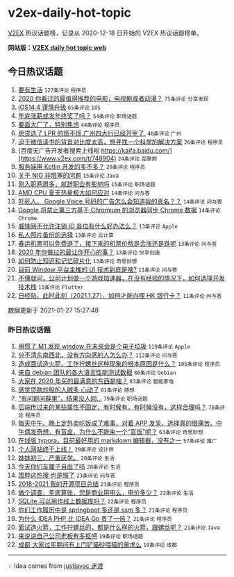 # v2ex-daily-hot-topic

[V2EX](https://www.v2ex.com/) 热议话题榜，记录从 2020-12-18 日开始的 V2EX 热议话题榜单。

**网站版：[V2EX daily hot topic web](https://realleonardo.github.io/v2ex-daily-hot-topic-web/)**

## 今日热议话题

<!-- TODAY BEGIN -->

1. [要有生活](https://www.v2ex.com/t/748746) `127条评论` `程序员`
1. [2020 你看过的最值得推荐的电影，电视剧或者动漫？](https://www.v2ex.com/t/748770) `75条评论` `分享发现`
1. [iOS14.4 谨慎升级](https://www.v2ex.com/t/748810) `65条评论` `iOS`
1. [年底涨薪或发年终奖了吗？](https://www.v2ex.com/t/748760) `54条评论` `职场话题`
1. [要面大厂了，特别焦虑](https://www.v2ex.com/t/748756) `44条评论` `程序员`
1. [房贷选了 LPR 的慌不慌,广州四大行已经开宰了.](https://www.v2ex.com/t/748891) `40条评论` `广州`
1. [迫于微信读书的背景对比度太高，想寻找一个科学的解决方案](https://www.v2ex.com/t/748876) `26条评论` `程序员`
1. [百度无广告开发者搜索上线啦 https://kaifa.baidu.com/](https://www.v2ex.com/t/748904) `24条评论` `互联网`
1. [服务端用 Kotlin 开发的多不多？](https://www.v2ex.com/t/748773) `20条评论` `程序员`
1. [关于 NIO 非阻塞的问题](https://www.v2ex.com/t/748888) `15条评论` `Java`
1. [刚入职两周多，就辞职会有影响吗](https://www.v2ex.com/t/748804) `15条评论` `职场话题`
1. [AMD CPU 夏天热量极大如何应对](https://www.v2ex.com/t/748907) `14条评论` `问与答`
1. [吓死人， Google Voice 号码的广告怎么会知道我的真名？？](https://www.v2ex.com/t/748864) `14条评论` `问与答`
1. [Google 将禁止第三方基于 Chromium 的浏览器同步 Chrome 数据](https://www.v2ex.com/t/748860) `14条评论` `Chrome`
1. [威锋网不允许注销 ID 各位有什么好办法么？](https://www.v2ex.com/t/748892) `13条评论` `Apple`
1. [私人照片备份的选择](https://www.v2ex.com/t/748801) `13条评论` `云计算`
1. [春运机票可以免费退了，接下来的机票价格是会涨还是跌呢](https://www.v2ex.com/t/748797) `13条评论` `问与答`
1. [2020 年你做过的最让你开心的事？](https://www.v2ex.com/t/748781) `13条评论` `分享创造`
1. [如何防止知识和记忆碎片化](https://www.v2ex.com/t/748747) `13条评论` `奇思妙想`
1. [目前 Window 平台主推的 UI 技术到底是啥?](https://www.v2ex.com/t/748914) `11条评论` `问与答`
1. [不懂就问，公司计划做一个游戏加速器，在没有经验的情况下，如何选择开发技术栈](https://www.v2ex.com/t/748779) `11条评论` `Flutter`
1. [日经贴，此时此刻（2021.1.27），如何才能办理 HK 银行卡？](https://www.v2ex.com/t/748774) `11条评论` `问与答`

数据更新于 2021-01-27 15:27:48

<!-- TODAY END -->

### 昨日热议话题

<!-- YESTERDAY BEGIN -->

1. [用惯了 M1 发现 window 在未来会是个电子垃圾](https://www.v2ex.com/t/748450) `119条评论` `Apple`
1. [分不清东南西北，没有方向感的人怎么办？](https://www.v2ex.com/t/748429) `112条评论` `问与答`
1. [造成面试造火箭，工作拧螺丝这种现象的根本原因是什么？](https://www.v2ex.com/t/748372) `105条评论` `程序员`
1. [来自 debian 团队的各大语言性能测试数据](https://www.v2ex.com/t/748518) `86条评论` `Debian`
1. [大家在 2020 年买的最满意的东西是啥？](https://www.v2ex.com/t/748542) `83条评论` `智能家电`
1. [感觉贷款炒股的人贼多 心动了](https://www.v2ex.com/t/748577) `81条评论` `随想`
1. [“有问题问群里”，结果没人回…](https://www.v2ex.com/t/748364) `79条评论` `职场话题`
1. [后端传过来的某些属性不固定，有时候有，有时候没有，这样合理吗？](https://www.v2ex.com/t/748527) `78条评论` `程序员`
1. [每天中午、晚上定外卖吃饭成了难事，对着 APP 发呆，选择真的很痛苦。中午偶发奇想，有盲盒，为什么不能来一个“盲饭”呢？](https://www.v2ex.com/t/748487) `63条评论` `奇思妙想`
1. [在线版 typora，目前最好用的 markdown 编辑器，没有之一](https://www.v2ex.com/t/748439) `57条评论` `推广`
1. [个人网站终于上线！](https://www.v2ex.com/t/748710) `29条评论` `设计师`
1. [妹妹初三，严重厌学。](https://www.v2ex.com/t/748707) `28条评论` `生活`
1. [今天你们车厘子自由了吗](https://www.v2ex.com/t/748365) `28条评论` `生活`
1. [围脖这热搜 也是服了](https://www.v2ex.com/t/748700) `23条评论` `问与答`
1. [2018-2021 我的开源项目总结](https://www.v2ex.com/t/748618) `23条评论` `程序员`
1. [做个调查，年底算账，您是商业用电么，电价多少？](https://www.v2ex.com/t/748489) `22条评论` `生活`
1. [SQLite 可以用作线上数据库吗？](https://www.v2ex.com/t/748360) `22条评论` `程序员`
1. [你们工作履历中是 springboot 多还是 ssm 多？](https://www.v2ex.com/t/748369) `21条评论` `程序员`
1. [为什么 IDEA PHP 比 IDEA Go 贵了一倍？](https://www.v2ex.com/t/748368) `21条评论` `程序员`
1. [面试造火箭，工作拧螺丝的，都是什么样的火箭，跟螺丝呢？](https://www.v2ex.com/t/748363) `21条评论` `Java`
1. [来说说自己公司老板有多抠吧](https://www.v2ex.com/t/748502) `19条评论` `职场话题`
1. [成都 大家过年期间有上门铲猫砂喂猫的需求么](https://www.v2ex.com/t/748375) `19条评论` `成都`

<!-- YESTERDAY END -->

---

💡 Idea comes from [justjavac 迷渡](https://github.com/justjavac/)
